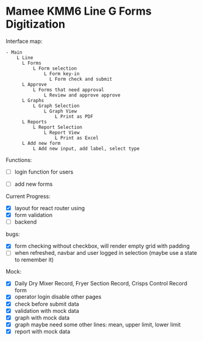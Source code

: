 # Mamee KMM6 Line G Forms Digitization

Interface map:
```base
- Main
    L Line
      L Forms
          L Form selection
              L Form key-in
                L Form check and submit
      L Approve
          L Forms that need approval
              L Review and approve approve
      L Graphs
          L Graph Selection
              L Graph View
                  L Print as PDF
      L Reports
          L Report Selection
              L Report View
                  L Print as Excel
      L Add new form
          L Add new input, add label, select type
```


Functions:
- [ ] login function for users
- [ ] add new forms


Current Progress:
- [x] layout for react router using <Outlet>
- [x] form validation
- [ ] backend

bugs:
- [x] form checking without checkbox, will render empty grid with padding
- [ ] when refreshed, navbar and user logged in selection (maybe use a state to remember it)

Mock:
- [x] Daily Dry Mixer Record, Fryer Section Record, Crisps Control Record form
- [x] operator login disable other pages
- [x] check before submit data
- [x] validation with mock data
- [x] graph with mock data
- [x] graph maybe need some other lines: mean, upper limit, lower limit
- [x] report with mock data
